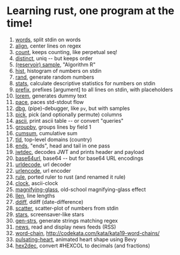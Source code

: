 # Learning rust, one program at the time!

1. [words](../words), split stdin on words
2. [align](./align), center lines on regex
3. [count](./count), keeps counting, like perpetual seq!
4. [distinct](./distinct), uniq -- but keeps order
5. [(reservoir) sample](./sampe), "Algorithm R"
6. [hist](./hist), histogram of numbers on stdin
7. [rand](./rand), generate random numbers
8. [stats](./stats), calculate descriptive statistics for numbers on stdin
9. [prefix](./prefix), prefixes [argument] to all lines on stdin, with placeholders
10. [lorem](./lorem), generates dummy text
11. [pace](./pace), paces std-stdout flow
12. [dbg](./dbg), (pipe)-debugger, like `pv`, but with samples
13. [pick](./pick), pick (and optionally permute) columns
14. [ascii](./ascii), print ascii table -- or convert "queries"
15. [groupby](./groupby), groups lines by field 1
16. [cumsum](./cumsum), cumulative sum
17. [tld](./tld), top-level domains (country)
18. [ends](./ends), "ends", head and tail in one pass
19. [jwtdec](./jwtdec), decodes JWT and prints header and payload
20. [base64url](./base64url), base64 -- but for base64 URL encodings
21. [urldecode](./urldecode), url decoder
22. [urlencode](./urlencode), url encoder
23. [rule](./rule), ported ruler to rust (and renamed it rule)
24. [clock](../misc/clock), ascii-clock
25. [magnifying-glass](../misc/magnifying-glass), old-school magnifying-glass effect
26. [llen](./llen), line lengths
27. [ddiff](./ddiff), ddiff (date-difference)
28. [scatter](./scatter), scatter-plot of numbers from stdin
28. [stars](../misc/stars), screensaver-like stars
29. [gen-strs](./gen-strs), generate strings matching regex
30. [news](./news), read and display news feeds (RSS)
31. [word-chain](../misc/word-chain), http://codekata.com/kata/kata19-word-chains/
32. [pulsating-heart](../misc/bunch-o-bevy-apps/pulsating-heart), animated heart shape using Bevy
33. [hex2dec](./hex2num), convert #HEXCOL to decimals (and fractions)
